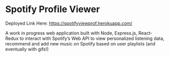 # Spotify Profile Viewer

Deployed Link Here: https://spotifyviewprof.herokuapp.com/

A work in progress web application built with Node, Express.js, React-Redux to interact with Spotify’s Web API to view personalized listening data, recommend and add new music on Spotify based on user playlists (and eventually with gifs!) 
